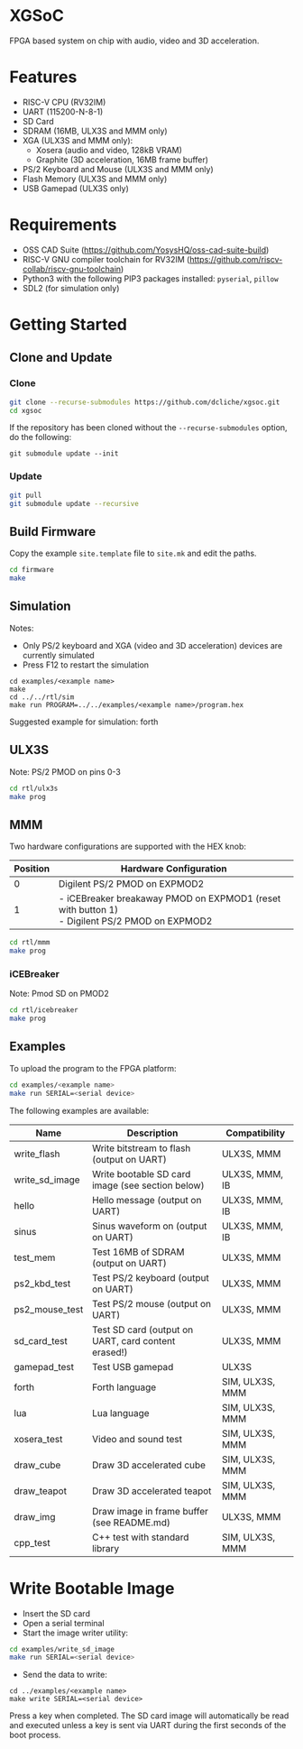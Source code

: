 # XGSoC 

FPGA based system on chip with audio, video and 3D acceleration.

# Features

- RISC-V CPU (RV32IM)
- UART (115200-N-8-1)
- SD Card
- SDRAM (16MB, ULX3S and MMM only)
- XGA (ULX3S and MMM only):
  - Xosera (audio and video, 128kB VRAM)
  - Graphite (3D acceleration, 16MB frame buffer)
- PS/2 Keyboard and Mouse (ULX3S and MMM only)
- Flash Memory (ULX3S and MMM only)
- USB Gamepad (ULX3S only)

# Requirements

- OSS CAD Suite (https://github.com/YosysHQ/oss-cad-suite-build)
- RISC-V GNU compiler toolchain for RV32IM (https://github.com/riscv-collab/riscv-gnu-toolchain)
- Python3 with the following PIP3 packages installed: `pyserial`, `pillow`
- SDL2 (for simulation only)

# Getting Started

## Clone and Update

### Clone

```bash
git clone --recurse-submodules https://github.com/dcliche/xgsoc.git
cd xgsoc
```

If the repository has been cloned without the `--recurse-submodules` option, do the following:
```
git submodule update --init
```

### Update

```bash
git pull
git submodule update --recursive
```

## Build Firmware

Copy the example `site.template` file to `site.mk` and edit the paths.

```bash
cd firmware
make
```

## Simulation

Notes:
- Only PS/2 keyboard and XGA (video and 3D acceleration) devices are currently simulated
- Press F12 to restart the simulation

```
cd examples/<example name>
make
cd ../../rtl/sim
make run PROGRAM=../../examples/<example name>/program.hex
```

Suggested example for simulation: forth

## ULX3S

Note: PS/2 PMOD on pins 0-3

```bash
cd rtl/ulx3s
make prog
```

## MMM

Two hardware configurations are supported with the HEX knob:

| Position  | Hardware Configuration                                                        |
| --------- | -------------------------------------------------------------------------------
| 0         | Digilent PS/2 PMOD on EXPMOD2                                                 |
| 1         | - iCEBreaker breakaway PMOD on EXPMOD1 (reset with button 1)<br>- Digilent PS/2 PMOD on EXPMOD2 |

```bash
cd rtl/mmm
make prog
```

### iCEBreaker

Note: Pmod SD on PMOD2

```bash
cd rtl/icebreaker
make prog
```

## Examples

To upload the program to the FPGA platform:

```bash
cd examples/<example name>
make run SERIAL=<serial device>
```

The following examples are available:

| Name           | Description                                         | Compatibility    |
| -------------- | --------------------------------------------------- | ---------------- |
| write_flash    | Write bitstream to flash (output on UART)           | ULX3S, MMM       |
| write_sd_image | Write bootable SD card image (see section below)    | ULX3S, MMM, IB   |
| hello          | Hello message (output on UART)                      | ULX3S, MMM, IB   |
| sinus          | Sinus waveform on (output on UART)                  | ULX3S, MMM, IB   |
| test_mem       | Test 16MB of SDRAM (output on UART)                 | ULX3S, MMM       |
| ps2_kbd_test   | Test PS/2 keyboard (output on UART)                 | ULX3S, MMM       |
| ps2_mouse_test | Test PS/2 mouse (output on UART)                    | ULX3S, MMM       |
| sd_card_test   | Test SD card (output on UART, card content erased!) | ULX3S, MMM       |
| gamepad_test   | Test USB gamepad                                    | ULX3S            |
| forth          | Forth language                                      | SIM, ULX3S, MMM  |
| lua            | Lua language                                        | SIM, ULX3S, MMM  |
| xosera_test    | Video and sound test                                | SIM, ULX3S, MMM  |
| draw_cube      | Draw 3D accelerated cube                            | SIM, ULX3S, MMM  |
| draw_teapot    | Draw 3D accelerated teapot                          | SIM, ULX3S, MMM  |
| draw_img       | Draw image in frame buffer (see README.md)          | ULX3S, MMM       |
| cpp_test       | C++ test with standard library                      | SIM, ULX3S, MMM  |

# Write Bootable Image

- Insert the SD card
- Open a serial terminal
- Start the image writer utility:
```bash
cd examples/write_sd_image
make run SERIAL=<serial device>
```
- Send the data to write:
```
cd ../examples/<example name>
make write SERIAL=<serial device>
```
Press a key when completed. The SD card image will automatically be read and executed unless a key is sent via UART during the first seconds of the boot process.
